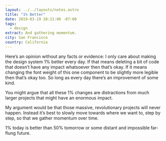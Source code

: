 ```yaml
---
layout: ../../layouts/notes.astro
title: "1% Better"
date: 2019-03-19 20:21:00 -07:00
tags:
  - design
extract: And gathering momentum.
city: San Francisco
country: California
---
```


Here’s an opinion without any facts or evidence: I only care about making the design system 1% better every day. If that means deleting a bit of code that doesn’t have any impact whatsoever then that’s okay. If it means changing the font weight of this one component to be slightly more legible then that’s okay too. So long as every day there’s an improvement of some kind.

You might argue that all these 1% changes are distractions from much larger projects that might have an enormous impact.

My argument would be that those massive, revolutionary projects will never happen. Instead it’s best to slowly move towards where we want to, step by step, so that we gather momentum over time.

1% today is better than 50% tomorrow or some distant and impossible far-flung future.
